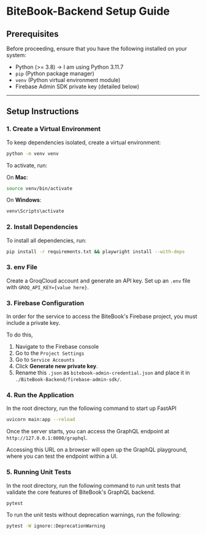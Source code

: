 # BiteBook-Backend Setup Guide

## Prerequisites

Before proceeding, ensure that you have the following installed on your system:

- Python (>= 3.8) -> I am using Python 3.11.7
- `pip` (Python package manager)
- `venv` (Python virtual environment module)
- Firebase Admin SDK private key (detailed below)

---

## Setup Instructions

### 1. Create a Virtual Environment
To keep dependencies isolated, create a virtual environment:

```sh
python -m venv venv
```

To activate, run:

On **Mac**:
```sh
source venv/bin/activate
```

On **Windows**:
```sh
venv\Scripts\activate
```

### 2. Install Dependencies
To install all dependencies, run:
```sh
pip install -r requirements.txt && playwright install --with-deps
```

### 3. env File
Create a GroqCloud account and generate an API key. Set up an `.env` file with `GROQ_API_KEY={value here}`. 

### 3. Firebase Configuration
In order for the service to access the BiteBook's Firebase project, you must include a private key.

To do this,
1. Navigate to the Firebase console
2. Go to the `Project Settings`
3. Go to `Service Accounts`
4. Click **Generate new private key**.
5. Rename this `.json` as `bitebook-admin-credential.json` and place it in `./BiteBook-Backend/firebase-admin-sdk/`.

### 4. Run the Application
In the root directory, run the following command to start up FastAPI
```sh
uvicorn main:app --reload
```

Once the server starts, you can access the GraphQL endpoint at `http://127.0.0.1:8000/graphql`.

Accessing this URL on a browser will open up the GraphQL playground, where you can test the endpoint within a UI.

### 5. Running Unit Tests
In the root directory, run the following command to run unit tests that validate the core features of BiteBook's GraphQL backend.
```sh
pytest
```

To run the unit tests without deprecation warnings, run the following:
```sh
pytest -W ignore::DeprecationWarning
```
